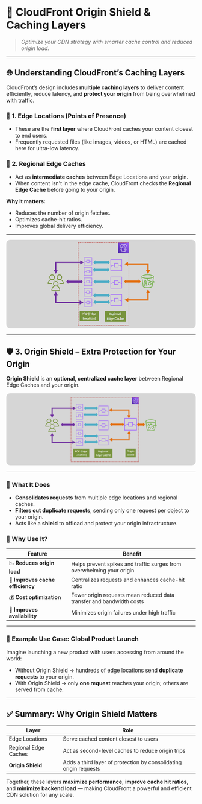 # 🧊 **CloudFront Origin Shield & Caching Layers**

> _Optimize your CDN strategy with smarter cache control and reduced origin load._

---

## 🌐 **Understanding CloudFront’s Caching Layers**

CloudFront’s design includes **multiple caching layers** to deliver content efficiently, reduce latency, and **protect your origin** from being overwhelmed with traffic.

### 📍 **1. Edge Locations (Points of Presence)**

- These are the **first layer** where CloudFront caches your content closest to end users.
- Frequently requested files (like images, videos, or HTML) are cached here for ultra-low latency.

### 🧭 **2. Regional Edge Caches**

- Act as **intermediate caches** between Edge Locations and your origin.
- When content isn't in the edge cache, CloudFront checks the **Regional Edge Cache** before going to your origin.

**Why it matters:**

- Reduces the number of origin fetches.
- Optimizes cache-hit ratios.
- Improves global delivery efficiency.

---

<div style="text-align: center;">
    <img src="images/regional-edge-cache.png" alt="Regional edge cache" style="border-radius: 10px;">
</div>

---

## 🛡️ **3. Origin Shield – Extra Protection for Your Origin**

**Origin Shield** is an **optional, centralized cache layer** between Regional Edge Caches and your origin.

<div style="text-align: center;">
    <img src="images/origin-shield.png" alt="Origin shield" style="border-radius: 10px;">
</div>

---

### 🔁 What It Does

- **Consolidates requests** from multiple edge locations and regional caches.
- **Filters out duplicate requests**, sending only one request per object to your origin.
- Acts like a **shield** to offload and protect your origin infrastructure.

### 🧠 Why Use It?

| Feature                          | Benefit                                                               |
| -------------------------------- | --------------------------------------------------------------------- |
| 📉 **Reduces origin load**       | Helps prevent spikes and traffic surges from overwhelming your origin |
| 🧪 **Improves cache efficiency** | Centralizes requests and enhances cache-hit ratio                     |
| 💰 **Cost optimization**         | Fewer origin requests mean reduced data transfer and bandwidth costs  |
| 🚀 **Improves availability**     | Minimizes origin failures under high traffic                          |

---

### 🔧 Example Use Case: Global Product Launch

Imagine launching a new product with users accessing from around the world:

- Without Origin Shield → hundreds of edge locations send **duplicate requests** to your origin.
- With Origin Shield → only **one request** reaches your origin; others are served from cache.

---

## ✅ **Summary: Why Origin Shield Matters**

| Layer                | Role                                                              |
| -------------------- | ----------------------------------------------------------------- |
| Edge Locations       | Serve cached content closest to users                             |
| Regional Edge Caches | Act as second-level caches to reduce origin trips                 |
| **Origin Shield**    | Adds a third layer of protection by consolidating origin requests |

Together, these layers **maximize performance**, **improve cache hit ratios**, and **minimize backend load** — making CloudFront a powerful and efficient CDN solution for any scale.
